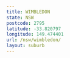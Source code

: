 ```yaml
---
title: WIMBLEDON
state: NSW
postcode: 2795
latitude: -33.820797
longitude: 149.474401
url: /nsw/wimbledon/
layout: suburb
---
```

